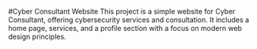 #Cyber Consultant Website
This project is a simple website for Cyber Consultant, offering cybersecurity services and consultation. It includes a home page, services, and a profile section with a focus on modern web design principles.
